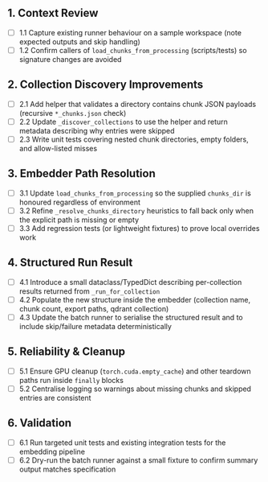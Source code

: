 ﻿## 1. Context Review
- [ ] 1.1 Capture existing runner behaviour on a sample workspace (note expected outputs and skip handling)
- [ ] 1.2 Confirm callers of `load_chunks_from_processing` (scripts/tests) so signature changes are avoided

## 2. Collection Discovery Improvements
- [ ] 2.1 Add helper that validates a directory contains chunk JSON payloads (recursive `*_chunks.json` check)
- [ ] 2.2 Update `_discover_collections` to use the helper and return metadata describing why entries were skipped
- [ ] 2.3 Write unit tests covering nested chunk directories, empty folders, and allow-listed misses

## 3. Embedder Path Resolution
- [ ] 3.1 Update `load_chunks_from_processing` so the supplied `chunks_dir` is honoured regardless of environment
- [ ] 3.2 Refine `_resolve_chunks_directory` heuristics to fall back only when the explicit path is missing or empty
- [ ] 3.3 Add regression tests (or lightweight fixtures) to prove local overrides work

## 4. Structured Run Result
- [ ] 4.1 Introduce a small dataclass/TypedDict describing per-collection results returned from `_run_for_collection`
- [ ] 4.2 Populate the new structure inside the embedder (collection name, chunk count, export paths, qdrant collection)
- [ ] 4.3 Update the batch runner to serialise the structured result and to include skip/failure metadata deterministically

## 5. Reliability & Cleanup
- [ ] 5.1 Ensure GPU cleanup (`torch.cuda.empty_cache`) and other teardown paths run inside `finally` blocks
- [ ] 5.2 Centralise logging so warnings about missing chunks and skipped entries are consistent

## 6. Validation
- [ ] 6.1 Run targeted unit tests and existing integration tests for the embedding pipeline
- [ ] 6.2 Dry-run the batch runner against a small fixture to confirm summary output matches specification

